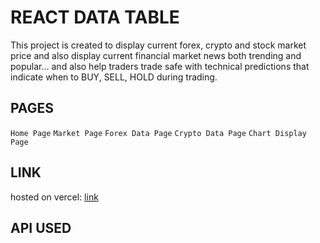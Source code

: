 # REACT DATA TABLE

This project is created to display current forex, crypto and stock market price and also display current financial market news both trending and popular... and also help traders trade safe with technical predictions that indicate when to BUY, SELL, HOLD during trading.

## PAGES
`Home Page`
`Market Page`
`Forex Data Page`
`Crypto Data Page`
`Chart Display Page`

## LINK
hosted on vercel: [link](https://broker-liard.vercel.app)

## API USED
